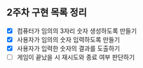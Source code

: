## 2주차 구현 목록 정리

-[x] 컴퓨터가 임의의 3자리 숫자 생성하도록 만들기
-[x] 사용자가 임의의 숫자 입력하도록 만들기
-[x] 사용자가 입력한 숫자의 결과를 도출하기
-[ ] 게임이 끝났을 시 재시도와 종료 여부 판단하기
